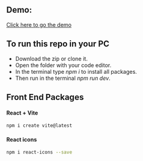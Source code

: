 ## Demo:

[Click here to go the demo]()

## To run this repo in your PC

-   Download the zip or clone it.
-   Open the folder with your code editor.
-   In the terminal type _npm i_ to install all packages.
-   Then run in the terminal _npm run dev_.

## Front End Packages

#### React + Vite

```sh
npm i create vite@latest
```

#### React icons

```sh
npm i react-icons --save
```
